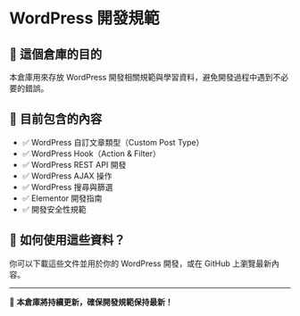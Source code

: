 # WordPress 開發規範

## 📌 這個倉庫的目的
本倉庫用來存放 WordPress 開發相關規範與學習資料，避免開發過程中遇到不必要的錯誤。

## 📂 目前包含的內容
- ✅ WordPress 自訂文章類型（Custom Post Type）
- ✅ WordPress Hook（Action & Filter）
- ✅ WordPress REST API 開發
- ✅ WordPress AJAX 操作
- ✅ WordPress 搜尋與篩選
- ✅ Elementor 開發指南
- ✅ 開發安全性規範

## 🚀 如何使用這些資料？
你可以下載這些文件並用於你的 WordPress 開發，或在 GitHub 上瀏覽最新內容。

---

🤖 **本倉庫將持續更新，確保開發規範保持最新！**
